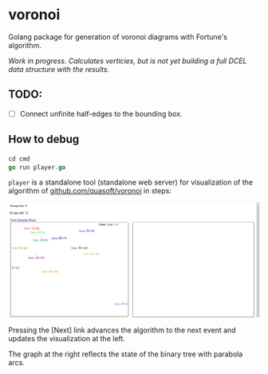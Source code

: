 # voronoi

Golang package for generation of voronoi diagrams with Fortune's algorithm.

*Work in progress. Calculates verticies, but is not yet building a full DCEL data structure with the results.*

## TODO:
- [ ] Connect unfinite half-edges to the bounding box.

## How to debug

```go
cd cmd
go run player.go
```

`player` is a standalone tool (standalone web server) for visualization of the algorithm of [github.com/quasoft/voronoi](https://github.com/quasoft/voronoi) in steps:

![Screenshot of the player tool](docs/player-demo.gif)

Pressing the [Next] link advances the algorithm to the next event and updates the visualization at the left.

The graph at the right reflects the state of the binary tree with parabola arcs.
